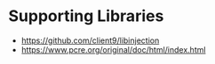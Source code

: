 # Supporting Libraries

- https://github.com/client9/libinjection
- https://www.pcre.org/original/doc/html/index.html
